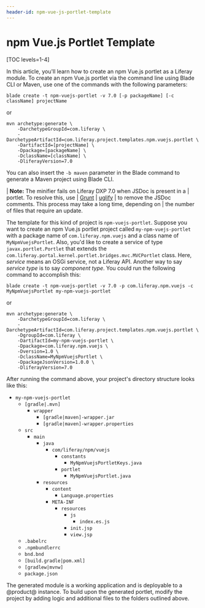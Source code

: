 ```yaml
---
header-id: npm-vue-js-portlet-template
---
```


# npm Vue.js Portlet Template

[TOC levels=1-4]

In this article, you'll learn how to create an npm Vue.js portlet as a
Liferay module. To create an npm Vue.js portlet via the command line using
Blade CLI or Maven, use one of the commands with the following parameters:

    blade create -t npm-vuejs-portlet -v 7.0 [-p packageName] [-c className] projectName

or

    mvn archetype:generate \
        -DarchetypeGroupId=com.liferay \
        -DarchetypeArtifactId=com.liferay.project.templates.npm.vuejs.portlet \
        -DartifactId=[projectName] \
        -Dpackage=[packageName] \
        -DclassName=[className] \
        -DliferayVersion=7.0

You can also insert the `-b maven` parameter in the Blade command to generate a
Maven project using Blade CLI.

| **Note:** The minifier fails on Liferay DXP 7.0 when JSDoc is present in a
| portlet. To resolve this, use
| [Grunt](https://gruntjs.com/getting-started)
| [uglify](https://www.npmjs.com/package/grunt-contrib-uglify)
| to remove the JSDoc comments. This process may take a long time, depending on
| the number of files that require an update.

The template for this kind of project is `npm-vuejs-portlet`. Suppose you want
to create an npm Vue.js portlet project called `my-npm-vuejs-portlet` with a
package name of `com.liferay.npm.vuejs` and a class name of
`MyNpmVuejsPortlet`. Also, you'd like to create a service of type
`javax.portlet.Portlet` that extends the
`com.liferay.portal.kernel.portlet.bridges.mvc.MVCPortlet` class. Here,
*service* means an OSGi service, not a Liferay API. Another way to say *service
type* is to say *component type*. You could run the following command to
accomplish this:

    blade create -t npm-vuejs-portlet -v 7.0 -p com.liferay.npm.vuejs -c MyNpmVuejsPortlet my-npm-vuejs-portlet

or

    mvn archetype:generate \
        -DarchetypeGroupId=com.liferay \
        -DarchetypeArtifactId=com.liferay.project.templates.npm.vuejs.portlet \
        -DgroupId=com.liferay \
        -DartifactId=my-npm-vuejs-portlet \
        -Dpackage=com.liferay.npm.vuejs \
        -Dversion=1.0 \
        -DclassName=MyNpmVuejsPortlet \
        -DpackageJsonVersion=1.0.0 \
        -DliferayVersion=7.0

After running the command above, your project's directory structure looks like
this:

- `my-npm-vuejs-portlet`
    - `[gradle|.mvn]`
        - `wrapper`
            - `[gradle|maven]-wrapper.jar`
            - `[gradle|maven]-wrapper.properties`
    - `src`
        - `main`
            - `java`
                - `com/liferay/npm/vuejs`
                    - `constants`
                        - `MyNpmVuejsPortletKeys.java`
                    - `portlet`
                        - `MyNpmVuejsPortlet.java`
            - `resources`
                - `content`
                    - `Language.properties`
                - `META-INF`
                    - `resources`
                        - `js`
                            - `index.es.js`
                        - `init.jsp`
                        - `view.jsp`
    - `.babelrc`
    - `.npmbundlerrc`
    - `bnd.bnd`
    - `[build.gradle|pom.xml]`
    - `[gradlew|mvnw]`
    - `package.json`

The generated module is a working application and is deployable to a @product@
instance. To build upon the generated portlet, modify the project by adding
logic and additional files to the folders outlined above.
